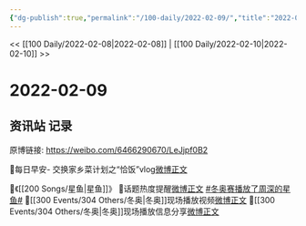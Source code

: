 ```yaml
---
{"dg-publish":true,"permalink":"/100-daily/2022-02-09/","title":"2022-02-09"}
---
```



<< [[100 Daily/2022-02-08\|2022-02-08]] | [[100 Daily/2022-02-10\|2022-02-10]] >>

# 2022-02-09

## 资讯站 记录

原博链接: https://weibo.com/6466290670/LeJjpf0B2

🌟每日早安-
交换家乡菜计划之“恰饭”vlog[微博正文](https://weibo.com/detail/4734882720515982)

🌟《[[200 Songs/星鱼\|星鱼]]》
🎵话题热度提醒[微博正文](https://weibo.com/detail/4734942901176653) [#冬奥赛播放了周深的星鱼#](https://s.weibo.com/weibo?q=%23%E5%86%AC%E5%A5%A5%E8%B5%9B%E6%92%AD%E6%94%BE%E4%BA%86%E5%91%A8%E6%B7%B1%E7%9A%84%E6%98%9F%E9%B1%BC%23)
🎵[[300 Events/304 Others/冬奥\|冬奥]]现场播放视频[微博正文](https://weibo.com/detail/4734936303010479)
🎵[[300 Events/304 Others/冬奥\|冬奥]]现场播放信息分享[微博正文](https://weibo.com/detail/4734910478156336)
